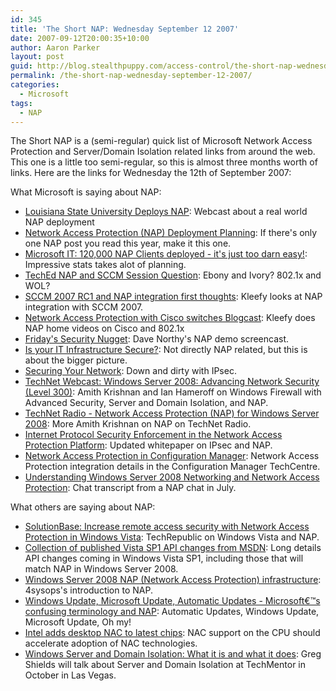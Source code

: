 ```yaml
---
id: 345
title: 'The Short NAP: Wednesday September 12 2007'
date: 2007-09-12T20:00:35+10:00
author: Aaron Parker
layout: post
guid: http://blog.stealthpuppy.com/access-control/the-short-nap-wednesday-september-12-2007
permalink: /the-short-nap-wednesday-september-12-2007/
categories:
  - Microsoft
tags:
  - NAP
---
```

The Short NAP is a (semi-regular) quick list of Microsoft Network Access Protection and Server/Domain Isolation related links from around the web. This one is a little too semi-regular, so this is almost three months worth of links. Here are the links for Wednesday the 12th of September 2007:

What Microsoft is saying about NAP:

  * [Louisiana State University Deploys NAP](https://www119.livemeeting.com/cc/mseventsbmo/view?id=1032344626&pw=8388166E): Webcast about a real world NAP deployment
  * [Network Access Protection (NAP) Deployment Planning](http://blogs.technet.com/nap/archive/2007/07/28/network-access-protection-deployment-planning.aspx): If there's only one NAP post you read this year, make it this one.
  * [Microsoft IT: 120,000 NAP Clients deployed - it's just too darn easy!](http://blogs.technet.com/nap/archive/2007/08/13/microsoft-it-120-000-nap-clients-deployed-it-s-just-too-darn-easy.aspx): Impressive stats takes alot of planning.
  * [TechEd NAP and SCCM Session Question](http://blogs.technet.com/mkleef/archive/2007/08/10/teched-nap-and-sccm-session-question.aspx): Ebony and Ivory? 802.1x and WOL?
  * [SCCM 2007 RC1 and NAP integration first thoughts](http://blogs.technet.com/mkleef/archive/2007/07/24/sccm-2007-rc1-and-nap-integration-first-thoughts.aspx): Kleefy looks at NAP integration with SCCM 2007.
  * [Network Access Protection with Cisco switches Blogcast](http://blogs.technet.com/mkleef/archive/2007/09/03/network-access-protection-with-cisco-switches-blogcast.aspx): Kleefy does NAP home videos on Cisco and 802.1x
  * [Friday's Security Nugget](http://blogs.technet.com/daven/archive/2007/09/07/friday-s-security-nugget.aspx): Dave Northy's NAP demo screencast.
  * [Is your IT Infrastructure Secure?](http://www.microsoft.com/emea/itsshowtime/sessionh.aspx?videoid=472): Not directly NAP related, but this is about the bigger picture.
  * [Securing Your Network](http://www.microsoft.com/emea/itsshowtime/sessionh.aspx?videoid=473): Down and dirty with IPsec.
  * [TechNet Webcast: Windows Server 2008: Advancing Network Security (Level 300)](http://msevents.microsoft.com/CUI/WebCastEventDetails.aspx?culture=en-US&EventID=1032336319&CountryCode=US): Amith Krishnan and Ian Hameroff on Windows Firewall with Advanced Security, Server and Domain Isolation, and NAP.
  * [TechNet Radio - Network Access Protection (NAP) for Windows Server 2008](http://www.microsoft.com/technet/community/tnradio/archive/july172007.mspx): More Amith Krishnan on NAP on TechNet Radio.
  * [Internet Protocol Security Enforcement in the Network Access Protection Platform](http://www.microsoft.com/downloads/details.aspx?FamilyID=144cc69f-790f-4f52-8846-3f3b8584d7cd&DisplayLang=en): Updated whitepaper on IPsec and NAP.
  * [Network Access Protection in Configuration Manager](http://technet.microsoft.com/en-us/library/bb693725.aspx): Network Access Protection integration details in the Configuration Manager TechCentre.
  * [Understanding Windows Server 2008 Networking and Network Access Protection](http://www.microsoft.com/technet/community/chats/trans/network/07_0716_tn_nap.mspx): Chat transcript from a NAP chat in July.

What others are saying about NAP:

  * [SolutionBase: Increase remote access security with Network Access Protection in Windows Vista](http://articles.techrepublic.com.com/2415-1009_11-157311.html?tag=nl.e102): TechRepublic on Windows Vista and NAP.
  * [Collection of published Vista SP1 API changes from MSDN](http://www.istartedsomething.com/20070722/vista-sp1-api-msdn-library/): Long details API changes coming in Windows Vista SP1, including those that will match NAP in Windows Server 2008.
  * [Windows Server 2008 NAP (Network Access Protection) infrastructure](http://4sysops.com/archives/windows-server-2008-nap-network-access-protection-infrastructure/): 4sysops's introduction to NAP.
  * [Windows Update, Microsoft Update, Automatic Updates - Microsoft€™s confusing terminology and NAP](http://4sysops.com/archives/windows-update-microsoft-update-automatic-updates-microsoft%e2%80%99s-confusing-terminology-and-network-access-protection-nap/): Automatic Updates, Windows Update, Microsoft Update, Oh my!
  * [Intel adds desktop NAC to latest chips](http://www.infoworld.com/article/07/08/27/Intel-gets-the-desktop-NAC_1.html): NAC support on the CPU should accelerate adoption of NAC technologies.
  * [Windows Server and Domain Isolation: What it is and what it does](http://www.realtime-windowsserver.com/tips_tricks/2007/08/server_domain_isolation_what_i.htm): Greg Shields will talk about Server and Domain Isolation at TechMentor in October in Las Vegas.
